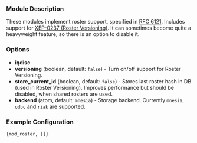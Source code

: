 ### Module Description
These modules implement roster support, specified in [RFC 6121](http://xmpp.org/rfcs/rfc6121.html). Includes support for [XEP-0237 (Roster Versioning)](http://xmpp.org/extensions/xep-0237.html). It can sometimes become quite a heavyweight feature, so there is an option to disable it.
### Options

* **iqdisc**
* **versioning** (boolean, default: `false`) - Turn on/off support for Roster Versioning.
* **store_current_id** (boolean, default: `false`) - Stores last roster hash in DB (used in Roster Versioning). Improves performance but should be disabled, when shared rosters are used.
* **backend** (atom, default: `mnesia`) - Storage backend. Currently `mnesia`, `odbc` and `riak` are supported.

### Example Configuration
```
{mod_roster, []}
```
